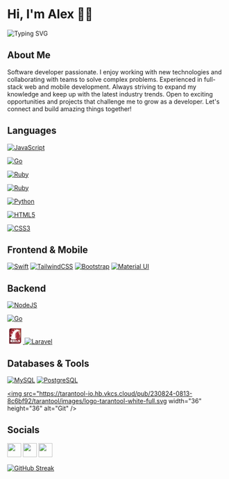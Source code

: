 # Hi, I'm Alex 👋🏼
![Typing SVG](https://readme-typing-svg.demolab.com?font=GG+Wolfram&duration=2500&pause=700&color=3454D1&width=435&height=28&lines=Shortly+about+me%3A;Python+programmer;Java+Programmer;Web+designer;Tarantool+developer)  



## About Me

Software developer passionate. I enjoy working with new technologies and collaborating with teams to solve complex problems. Experienced in full-stack web and mobile development. Always striving to expand my knowledge and keep up with the latest industry trends. Open to exciting opportunities and projects that challenge me to grow as a developer. Let's connect and build amazing things together!



## Languages

<p align="left">
<a href="https://developer.mozilla.org/en-US/docs/Web/JavaScript" target="_blank" rel="noreferrer"><img src="https://raw.githubusercontent.com/danielcranney/readme-generator/main/public/icons/skills/javascript-colored.svg" width="36" height="36" alt="JavaScript" /></a>

<!-- go -->
<a href="https://go.dev/doc/" target="_blank" rel="noreferrer"><img src="https://raw.githubusercontent.com/danielcranney/readme-generator/main/public/icons/skills/go-colored.svg" width="36" height="36" alt="Go" /></a>

<!-- ruby -->
<a href="https://www.ruby-lang.org/en/" target="_blank" rel="noreferrer"><img src="https://raw.githubusercontent.com/danielcranney/readme-generator/main/public/icons/skills/ruby-colored.svg" width="36" height="36" alt="Ruby" /></a>

<!-- lua --> 
<a href="https://www.lua.org/" target="_blank" rel="noreferrer"><img src="https://cdn.jsdelivr.net/gh/devicons/devicon/icons/lua/lua-original.svg" width="36" height="36" alt="Ruby" /></a>

<!-- python --> 
<a href="https://www.python.org/" target="_blank" rel="noreferrer"><img src="https://cdn.jsdelivr.net/gh/devicons/devicon/icons/python/python-original.svg" width="36" height="36" alt="Python" /></a>

<!-- html --> 
<a href="https://developer.mozilla.org/en-US/docs/Glossary/HTML5" target="_blank" rel="noreferrer"><img src="https://raw.githubusercontent.com/danielcranney/readme-generator/main/public/icons/skills/html5-colored.svg" width="36" height="36" alt="HTML5" /></a>

<!-- css -->
<a href="https://www.w3.org/TR/CSS/#css" target="_blank" rel="noreferrer"><img src="https://raw.githubusercontent.com/danielcranney/readme-generator/main/public/icons/skills/css3-colored.svg" width="36" height="36" alt="CSS3" /></a>


</p>

## Frontend & Mobile

<p align="left">          
<!-- swift -->
<a href="[https://flutter.dev](https://www.apple.com/ru/swift/)" target="_blank" rel="noreferrer"><img src="https://cdn.jsdelivr.net/gh/devicons/devicon/icons/swift/swift-original.svg" width="36" height="36" alt="Swift" /></a>
<!-- tailwind -->
<a href="https://tailwindcss.com/" target="_blank" rel="noreferrer"><img src="https://raw.githubusercontent.com/danielcranney/readme-generator/main/public/icons/skills/tailwindcss-colored.svg" width="36" height="36" alt="TailwindCSS" /></a>
<!-- bootstrap -->
<a href="https://getbootstrap.com/" target="_blank" rel="noreferrer"><img src="https://raw.githubusercontent.com/danielcranney/readme-generator/main/public/icons/skills/bootstrap-colored.svg" width="36" height="36" alt="Bootstrap" /></a>
<a href="https://mui.com/" target="_blank" rel="noreferrer"><img src="https://raw.githubusercontent.com/danielcranney/readme-generator/main/public/icons/skills/materialui-colored.svg" width="36" height="36" alt="Material UI" /></a>

</p>

## Backend

<p align="left">
<a href="https://nodejs.org/en/" target="_blank" rel="noreferrer"><img src="https://raw.githubusercontent.com/danielcranney/readme-generator/main/public/icons/skills/nodejs-colored.svg" width="36" height="36" alt="NodeJS" /></a>

<!-- go -->
<a href="https://go.dev/doc/" target="_blank" rel="noreferrer"><img src="https://raw.githubusercontent.com/danielcranney/readme-generator/main/public/icons/skills/go-colored.svg" width="36" height="36" alt="Go" /></a>
<!-- rails -->
<a href="https://rubyonrails.org" target="_blank" rel="noreferrer">
<img src="https://raw.githubusercontent.com/devicons/devicon/master/icons/rails/rails-original-wordmark.svg" alt="rails" width="36" height="36"/> </a>
<!-- django -->
<a href="https://www.djangoproject.com/" target="_blank" rel="noreferrer"><img src="https://cdn.jsdelivr.net/gh/devicons/devicon/icons/django/django-plain.svg" width="36" height="36" alt="Laravel" /></a>

## Databases & Tools

<p align="left">
<!-- mysql -->
<a href="https://www.mysql.com/" target="_blank" rel="noreferrer"><img src="https://raw.githubusercontent.com/danielcranney/readme-generator/main/public/icons/skills/mysql-colored.svg" width="36" height="36" alt="MySQL" /></a>
<!-- tarantool --> 
<a href="https://www.tarantool.io/en/" target="_blank" rel="noreferrer"><img src="https://raw.githubusercontent.com/danielcranney/readme-generator/main/public/icons/skills/postgresql-colored.svg" width="36" height="36" alt="PostgreSQL" /></a>

<!-- git -->
<a href="https://git-scm.com/" target="_blank" rel="noreferrer"><img src="https://tarantool-io.hb.vkcs.cloud/pub/230824-0813-8c6bf92/tarantool/images/logo-tarantool-white-full.svg width="36" height="36" alt="Git" /></a>
 </p>

## Socials

<p align="left"> <a href="https://www.github.com/sergioperalta22" target="_blank" rel="noreferrer"><img src="https://raw.githubusercontent.com/danielcranney/readme-generator/main/public/icons/socials/github.svg" width="32" height="32" /></a> <a href="https://www.linkedin.com/in/sergioperalta22" target="_blank" rel="noreferrer"><img src="https://raw.githubusercontent.com/danielcranney/readme-generator/main/public/icons/socials/linkedin.svg" width="32" height="32" /></a>
<!-- twitter -->
<a href="https://twitter.com/seperalta22" target="_blank" rel="noreferrer"><img src="https://raw.githubusercontent.com/danielcranney/readme-generator/main/public/icons/socials/twitter.svg" width="32" height="32" /></a>
</p>


[![GitHub Streak](https://streak-stats.demolab.com/?user=DenverCoder1&theme=dark)](https://git.io/streak-stats)
